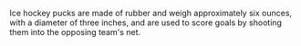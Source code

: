 Ice hockey pucks are made of rubber and weigh approximately six ounces, with a diameter of three inches, and are used to score goals by shooting them into the opposing team's net.
